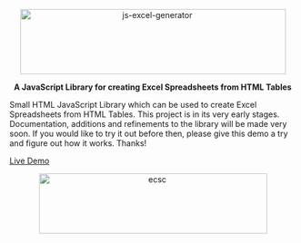 <p align="center">
 <img width="467px" height="115" alt="js-excel-generator" src="https://i.imgur.com/Xw7Xfnv.png"/> 
</p>
<p align="center">
<b>A JavaScript Library for creating Excel Spreadsheets from HTML Tables</b>
</p>
Small HTML JavaScript Library which can be used to create Excel Spreadsheets 
from HTML Tables.  This project is in its very early stages. Documentation, 
additions and refinements to the library will be made very soon.  If you would 
like to try it out before then, please give this demo a try and 
figure out how it works.  Thanks! 

[Live Demo](https://rawgit.com/ecscstatsconsulting/js-excel-generator/master/demo.htm)

<p align="center">
 <img width="401px" height="106" alt="ecsc" src="https://i.imgur.com/SzVdycv.png"/> 
</p>
